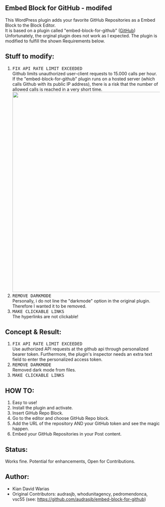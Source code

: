 ## Embed Block for GitHub - modifed
This WordPress plugin adds your favorite GitHub Repositories as a Embed Block to the Block Editor.
<br>
It is based on a plugin called "embed-block-for-github" ([GitHub](https://github.com/audrasjb/embed-block-for-github))<br>
Unfortunately, the orginal plugin does not work as I expected. 
The plugin is modified to fulfill the shown Requirements below. 
## Stuff to modify: 
1) <kbd>FIX API RATE LIMIT EXCEEDED </kbd><br>
Github limits unauthorized user-client requests to 15.000 calls per hour.  
If the "embed-block-for-github" plugin runs on a hosted server (which calls Github with its public IP address), there is a risk that the number of allowed calls is reached in a very short time.  <kbd> <a href="url"><img src="https://user-images.githubusercontent.com/55065075/223845380-09b160d1-e05c-44cb-9e80-54005d8fb7d2.png" height="auto" width="650"></a> </kbd> <br>
2) <kbd> REMOVE DARKMODE </kbd><br>
Personally, i do not line the "darkmode" option in the original plugin. Therefore I wanted it to be removed. <br>
3) <kbd> MAKE CLICKABLE LINKS </kbd><br>
The hyperlinks are not clickable!<br>

## Concept & Result: 
1) <kbd>FIX API RATE LIMIT EXCEEDED </kbd><br>
Use authorized API requests at the github api through personalized bearer token. Furthermore, the plugin's inspector needs an extra text field to enter the personalized access token. <br>
2) <kbd> REMOVE DARKMODE </kbd><br> 
Removed dark mode from files.<br>
3) <kbd> MAKE CLICKABLE LINKS </kbd><br>

## HOW TO: 
1. Easy to use!
2. Install the plugin and activate.
3. Insert GiHub Repo Block.
4. Go to the editor and choose GitHub Repo block.
5. Add the URL of the repository AND your GitHub token and see the magic happen.
6. Embed your GitHub Repositories in your Post content.

## Status:
Works fine. 
Potential for enhancements, Open for Contributions. 

## Author: 
* Kian David Warias 
* Original Contributors: audrasjb, whodunitagency, pedromendonca, vsc55 (see: https://github.com/audrasjb/embed-block-for-github) 
